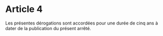 # Article 4

Les présentes dérogations sont accordées pour une durée de cinq ans à dater de la publication du présent arrêté.
